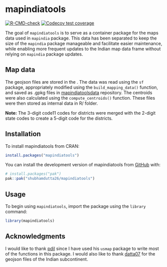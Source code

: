 
<!-- README.md is generated from README.Rmd. Please edit that file -->

# mapindiatools

<!-- badges: start -->

[![R-CMD-check](https://github.com/shubhamdutta26/mapindiatools/actions/workflows/R-CMD-check.yaml/badge.svg)](https://github.com/shubhamdutta26/mapindiatools/actions/workflows/R-CMD-check.yaml)
[![Codecov test
coverage](https://codecov.io/gh/shubhamdutta26/mapindiatools/graph/badge.svg)](https://app.codecov.io/gh/shubhamdutta26/mapindiatools)

<!-- badges: end -->

The goal of `mapindiatools` is to serve as a container package for the
maps data used in `mapindia` package. This data has been separated to
keep the size of the `mapindia` package manageable and facilitate easier
maintenance, while enabling more frequent updates to the Indian map data
frame without relying on `mapindia` package updates.

## Map data

The geojson files are stored in the . The data was read using the `sf`
package, appropriately modified using the `build_mapping_data()`
function, and saved as .gpkg files in
[mapindiatoolsdata](https://github.com/shubhamdutta26/mapindiatoolsdata)
repository. The centroids were also calculated using the
`compute_centroids()` function. These files were then stored as internal
data in R/ folder.

**Note:** The 3-digit code11 codes for districts were merged with the
2-digit state codes to create a 5-digit code for the districts.

## Installation

To install mapindiatools from CRAN:

``` r
install.packages("mapindiatools")
```

You can install the development version of mapindiatools from
[GitHub](https://github.com/) with:

``` r
# install.packages("pak")
pak::pak("shubhamdutta26/mapindiatools")
```

## Usage

To begin using `mapindiatools`, import the package using the `library`
command:

``` r
library(mapindiatools)
```

## Acknowledgments

I would like to thank [pdil](https://github.com/pdil) since I have used
his `usmap` package to write most of the functions in this package. I
would also like to thank [datta07](https://github.com/datta07) for the
geojson files of the Indian subcontinent.
